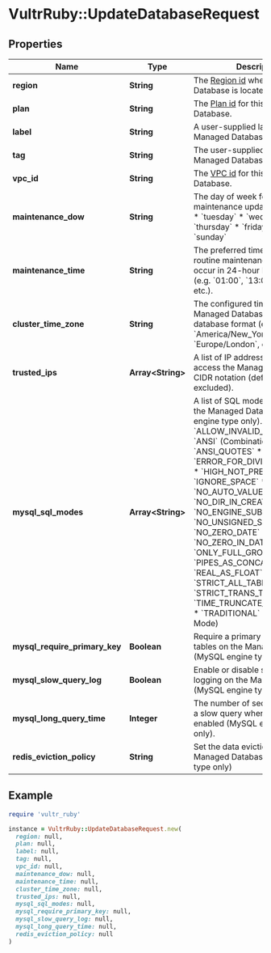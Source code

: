 # VultrRuby::UpdateDatabaseRequest

## Properties

| Name | Type | Description | Notes |
| ---- | ---- | ----------- | ----- |
| **region** | **String** | The [Region id](#operation/list-regions) where the Managed Database is located. | [optional] |
| **plan** | **String** | The [Plan id](#operation/list-database-plans) for this Managed Database. | [optional] |
| **label** | **String** | A user-supplied label for this Managed Database. | [optional] |
| **tag** | **String** | The user-supplied tag for this Managed Database. | [optional] |
| **vpc_id** | **String** | The [VPC id](#operation/list-vpcs) for this Managed Database. | [optional] |
| **maintenance_dow** | **String** | The day of week for routine maintenance updates. * &#x60;monday&#x60; * &#x60;tuesday&#x60; * &#x60;wednesday&#x60; * &#x60;thursday&#x60; * &#x60;friday&#x60; * &#x60;saturday&#x60; * &#x60;sunday&#x60; | [optional] |
| **maintenance_time** | **String** | The preferred time (UTC) for routine maintenance updates to occur in 24-hour HH:00 format (e.g. &#x60;01:00&#x60;, &#x60;13:00&#x60;, &#x60;23:00&#x60;, etc.). | [optional] |
| **cluster_time_zone** | **String** | The configured time zone for the Managed Database in TZ database format (e.g. &#x60;UTC&#x60;, &#x60;America/New_York&#x60;, &#x60;Europe/London&#x60;, etc.). | [optional] |
| **trusted_ips** | **Array&lt;String&gt;** | A list of IP addresses allowed to access the Managed Database in CIDR notation (defaults to /32 if excluded). | [optional] |
| **mysql_sql_modes** | **Array&lt;String&gt;** | A list of SQL modes to enable on the Managed Database (MySQL engine type only). * &#x60;ALLOW_INVALID_DATES&#x60; * &#x60;ANSI&#x60; (Combination Mode) * &#x60;ANSI_QUOTES&#x60; * &#x60;ERROR_FOR_DIVISION_BY_ZERO&#x60; * &#x60;HIGH_NOT_PRECEDENCE&#x60; * &#x60;IGNORE_SPACE&#x60; * &#x60;NO_AUTO_VALUE_ON_ZERO&#x60; * &#x60;NO_DIR_IN_CREATE&#x60; * &#x60;NO_ENGINE_SUBSTITUTION&#x60; * &#x60;NO_UNSIGNED_SUBTRACTION&#x60; * &#x60;NO_ZERO_DATE&#x60; * &#x60;NO_ZERO_IN_DATE&#x60; * &#x60;ONLY_FULL_GROUP_BY&#x60; * &#x60;PIPES_AS_CONCAT&#x60; * &#x60;REAL_AS_FLOAT&#x60; * &#x60;STRICT_ALL_TABLES&#x60; * &#x60;STRICT_TRANS_TABLES&#x60; * &#x60;TIME_TRUNCATE_FRACTIONAL&#x60; * &#x60;TRADITIONAL&#x60; (Combination Mode) | [optional] |
| **mysql_require_primary_key** | **Boolean** | Require a primary key for all tables on the Managed Database (MySQL engine type only). | [optional] |
| **mysql_slow_query_log** | **Boolean** | Enable or disable slow query logging on the Managed Database (MySQL engine type only). | [optional] |
| **mysql_long_query_time** | **Integer** | The number of seconds to denote a slow query when logging is enabled (MySQL engine type only). | [optional] |
| **redis_eviction_policy** | **String** | Set the data eviction policy for the Managed Database (Redis engine type only) | [optional] |

## Example

```ruby
require 'vultr_ruby'

instance = VultrRuby::UpdateDatabaseRequest.new(
  region: null,
  plan: null,
  label: null,
  tag: null,
  vpc_id: null,
  maintenance_dow: null,
  maintenance_time: null,
  cluster_time_zone: null,
  trusted_ips: null,
  mysql_sql_modes: null,
  mysql_require_primary_key: null,
  mysql_slow_query_log: null,
  mysql_long_query_time: null,
  redis_eviction_policy: null
)
```

